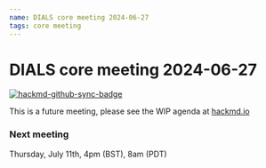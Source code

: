 ```yaml
---
name: DIALS core meeting 2024-06-27
tags: core meeting
---
```


# DIALS core meeting 2024-06-27

[![hackmd-github-sync-badge](https://hackmd.io/oXQDBoXbR1CTITQcDEuYiw/badge)](https://hackmd.io/oXQDBoXbR1CTITQcDEuYiw)

This is a future meeting, please see the WIP agenda at [hackmd.io](https://hackmd.io/oXQDBoXbR1CTITQcDEuYiw)


### Next meeting

Thursday, July 11th, 4pm (BST), 8am (PDT)
